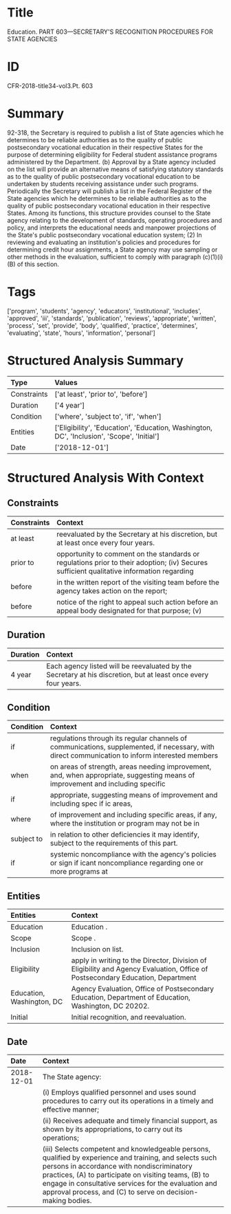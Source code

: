 # Title

 Education. PART 603—SECRETARY'S RECOGNITION PROCEDURES FOR STATE AGENCIES


# ID

 CFR-2018-title34-vol3.Pt. 603


# Summary

92-318, the Secretary is required to publish a list of State agencies which he determines to be reliable authorities as to the quality of public postsecondary vocational education in their respective States for the purpose of determining eligibility for Federal student assistance programs administered by the Department.
(b) Approval by a State agency included on the list will provide an alternative means of satisfying statutory standards as to the quality of public postsecondary vocational education to be undertaken by students receiving assistance under such programs.
Periodically the Secretary will publish a list in the Federal Register of the State agencies which he determines to be reliable authorities as to the quality of public postsecondary vocational education in their respective States.
Among its functions, this structure provides counsel to the State agency relating to the development of standards, operating procedures and policy, and interprets the educational needs and manpower projections of the State's public postsecondary vocational education system;
(2) In reviewing and evaluating an institution's policies and procedures for determining credit hour assignments, a State agency may use sampling or other methods in the evaluation, sufficient to comply with paragraph (c)(1)(i)(B) of this section.


# Tags

['program', 'students', 'agency', 'educators', 'institutional', 'includes', 'approved', 'iii', 'standards', 'publication', 'reviews', 'appropriate', 'written', 'process', 'set', 'provide', 'body', 'qualified', 'practice', 'determines', 'evaluating', 'state', 'hours', 'information', 'personal']


# Structured Analysis Summary

| Type        | Values                                                                                     |
|:------------|:-------------------------------------------------------------------------------------------|
| Constraints | ['at least', 'prior to', 'before']                                                         |
| Duration    | ['4 year']                                                                                 |
| Condition   | ['where', 'subject to', 'if', 'when']                                                      |
| Entities    | ['Eligibility', 'Education', 'Education, Washington, DC', 'Inclusion', 'Scope', 'Initial'] |
| Date        | ['2018-12-01']                                                                             |


# Structured Analysis With Context

 


## Constraints

| Constraints   | Context                                                                                                                                   |
|:--------------|:------------------------------------------------------------------------------------------------------------------------------------------|
| at least      | reevaluated by the Secretary at his discretion, but at least  once every four years.                                                      |
| prior to      | opportunity to comment on the standards or regulations prior to their adoption; (iv) Secures sufficient qualitative information regarding |
| before        | in the written report of the visiting team before  the agency takes action on the report;                                                 |
| before        | notice of the right to appeal such action before an appeal body designated for that purpose; (v)                                          |


## Duration

| Duration   | Context                                                                                                        |
|:-----------|:---------------------------------------------------------------------------------------------------------------|
| 4 year     | Each agency listed will be reevaluated by the Secretary at his discretion, but at least once every four years. |


## Condition

| Condition   | Context                                                                                                                                        |
|:------------|:-----------------------------------------------------------------------------------------------------------------------------------------------|
| if          | regulations through its regular channels of communications, supplemented, if necessary, with direct communication to inform interested members |
| when        | on areas of strength, areas needing improvement, and, when appropriate, suggesting means of improvement and including specific                 |
| if          | appropriate, suggesting means of improvement and including spec if ic areas,                                                                   |
| where       | of improvement and including specific areas, if any, where the institution or program may not be in                                            |
| subject to  | in relation to other deficiencies it may identify, subject to  the requirements of this part.                                                  |
| if          | systemic noncompliance with the agency's policies or sign if icant noncompliance regarding one or more programs at                             |


## Entities

| Entities                  | Context                                                                                                                        |
|:--------------------------|:-------------------------------------------------------------------------------------------------------------------------------|
| Education                 | Education .                                                                                                                    |
| Scope                     | Scope .                                                                                                                        |
| Inclusion                 | Inclusion  on list.                                                                                                            |
| Eligibility               | apply in writing to the Director, Division of Eligibility and Agency Evaluation, Office of Postsecondary Education, Department |
| Education, Washington, DC | Agency Evaluation, Office of Postsecondary Education, Department of Education, Washington, DC  20202.                          |
| Initial                   | Initial  recognition, and reevaluation.                                                                                        |


## Date

| Date       | Context                                                                                                                                                                                                                                                                                                                                           |
|:-----------|:--------------------------------------------------------------------------------------------------------------------------------------------------------------------------------------------------------------------------------------------------------------------------------------------------------------------------------------------------|
| 2018-12-01 | The State agency:                                                                                                                                                                                                                                                                                                                                 |
|            |               (i) Employs qualified personnel and uses sound procedures to carry out its operations in a timely and effective manner;                                                                                                                                                                                                             |
|            |               (ii) Receives adequate and timely financial support, as shown by its appropriations, to carry out its operations;                                                                                                                                                                                                                   |
|            |               (iii) Selects competent and knowledgeable persons, qualified by experience and training, and selects such persons in accordance with nondiscriminatory practices, (A) to participate on visiting teams, (B) to engage in consultative services for the evaluation and approval process, and (C) to serve on decision-making bodies. |


